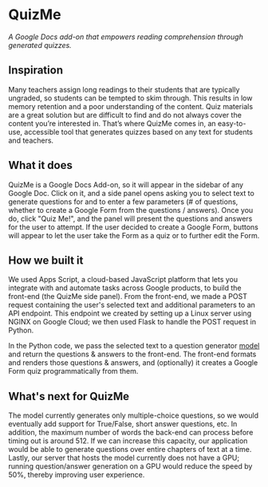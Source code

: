 # QuizMe
_A Google Docs add-on that empowers reading comprehension through generated quizzes._

## Inspiration
Many teachers assign long readings to their students that are typically ungraded, so students can be tempted to skim through. This results in low memory retention and a poor understanding of the content. Quiz materials are a great solution but are difficult to find and do not always cover the content you’re interested in. That’s where QuizMe comes in, an easy-to-use, accessible tool that generates quizzes based on any text for students and teachers.

## What it does
QuizMe is a Google Docs Add-on, so it will appear in the sidebar of any Google Doc. Click on it, and a side panel opens asking you to select text to generate questions for and to enter a few parameters (# of questions, whether to create a Google Form from the questions / answers). Once you do, click "Quiz Me!", and the panel will present the questions and answers for the user to attempt. If the user decided to create a Google Form, buttons will appear to let the user take the Form as a quiz or to further edit the Form.

## How we built it
We used Apps Script, a cloud-based JavaScript platform that lets you integrate with and automate tasks across Google products, to build the front-end (the QuizMe side panel). From the front-end, we made a POST request containing the user's selected text and additional parameters to an API endpoint. This endpoint we created by setting up a Linux server using NGINX on Google Cloud; we then used Flask to handle the POST request in Python. 

In the Python code, we pass the selected text to a question generator [model](https://github.com/AMontgomerie/question_generator) and return the questions & answers to the front-end. The front-end formats and renders those questions & answers, and (optionally) it creates a Google Form quiz programmatically from them.

## What's next for QuizMe
The model currently generates only multiple-choice questions, so we would eventually add support for True/False, short answer questions, etc. In addition, the maximum number of words the back-end can process before timing out is around 512. If we can increase this capacity, our application would be able to generate questions over entire chapters of text at a time. Lastly, our server that hosts the model currently does not have a GPU; running question/answer generation on a GPU would reduce the speed by 50%, thereby improving user experience. 

